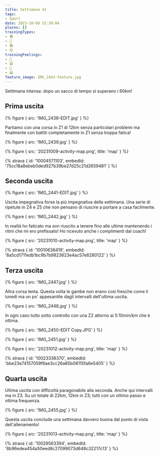 ```yaml
---
title: Settimana 41
tags:
- Sport
date: 2023-10-09 15:39:04
places: []
trainingTypes:
- 🟢
- 🔴
- 🟢
- 🟡
trainingFeelings:
- 🙂
- 😀
- 🙂
- 😀
feature_image: IMG_2443-feature.jpg
---
```


Settimana intensa: dopo un sacco di tempo si superano i 60km!
<!--more-->

## Prima uscita

{% figure { src: 'IMG_2438-EDIT.jpg' } %}

Partiamo con una corsa in Z1 di 12km senza particolari problemi ma finalmente con battiti completamente in Z1 senza troppa fatica!

{% figure { src: 'IMG_2439.jpg' } %}

{% figure { src: '20231009-activity-map.png', title: 'map' } %}

{% strava { id: '10004571103', embedId: '75cc18a8ebeb0ded927b39be27d25c21d2659481' } %}

## Seconda uscita

{% figure { src: 'IMG_2441-EDIT.jpg' } %}

Uscita impegnativa forse la più impegnativa della settimana. Una serie di ripetute in Z4 e Z5 che non pensavo di riuscire a portare a casa facilmente.

{% figure { src: 'IMG_2442.jpg' } %}

In realtà ho faticato ma son riuscito a tenere fino alle ultime mantenendo i ritmi che mi ero prefissato!
Ho ricevuto anche i complimenti dal coach!

{% figure { src: '20231010-activity-map.png', title: 'map' } %}

{% strava { id: '10010636419', embedId: '8a5cd1711edb1bc9b7b9823623e4ac57e8280122' } %}

## Terza uscita

{% figure { src: 'IMG_2447.jpg' } %}

Altra corsa lenta. Questa volta le gambe non erano così fresche come il lunedì ma un po' appesantite dagli intervalli dell'ultima uscita.

{% figure { src: 'IMG_2448.jpg' } %}

In ogni caso tutto sotto controllo con una Z2 attorno ai 5:10min/km che è ottima.

{% figure { src: 'IMG_2450-EDIT Copy.JPG' } %}

{% figure { src: 'IMG_2451.jpg' } %}

{% figure { src: '20231012-activity-map.png', title: 'map' } %}

{% strava { id: '10023338370', embedId: 'bbe23e74157059f6ae3cc26a85b08115fa6e5405' } %}

## Quarta uscita
Ultima uscita con difficoltà paragonabile alla seconda. Anche qui intervalli ma in Z3. Su un totale di 22km, 12km in Z3; tutti con un ottimo passo e ottima frequenza.

{% figure { src: 'IMG_2455.jpg' } %}

Questa uscita conclude una settimana davvero buona dal punto di vista dell'allenamento!

{% figure { src: '20231013-activity-map.png', title: 'map' } %}

{% strava { id: '10029563394', embedId: '8b96edea454a50eed8c27099073d648c32217c13' } %}